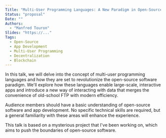 ```yaml
---
Title: "Multi-User Programming Languages: A New Paradigm in Open-Source Software"
Status: "proposal"
Date: ""
Authors:
  - "Manfred Touron"
Slides: "https://..."
Tags:
  - Open-Source
  - App Development
  - Multi-User Programming
  - Decentralization
  - Blockchain
---
```


In this talk, we will delve into the concept of multi-user programming languages and how they are set to revolutionize the open-source software paradigm.
We'll explore how these languages enable large-scale, interactive apps and introduce a new way of interacting with data that merges the convenience of old-school FTP with modern efficiency.

Audience members should have a basic understanding of open-source software and app development.
No specific technical skills are required, but a general familiarity with these areas will enhance the experience.

This talk is based on a mysterious project that I've been working on, which aims to push the boundaries of open-source software.
